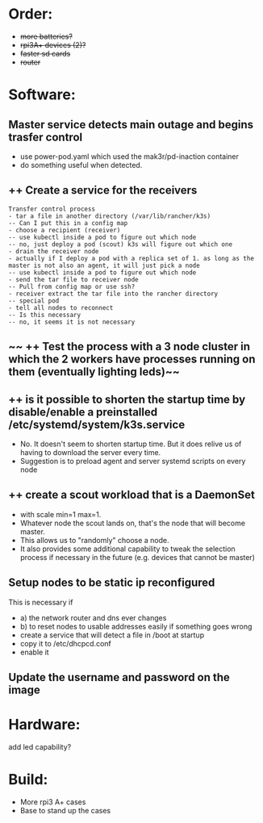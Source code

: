 # Order:
* ~~more batteries?~~
* ~~rpi3A+ devices (2)?~~
* ~~faster sd cards~~
* ~~router~~

# Software:
## Master service detects main outage and begins trasfer control
* use power-pod.yaml which used the mak3r/pd-inaction container
* do something useful when detected.


## ++ Create a service for the receivers
```
Transfer control process
- tar a file in another directory (/var/lib/rancher/k3s)
-- Can I put this in a config map
- choose a recipient (receiver)
-- use kubectl inside a pod to figure out which node
-- no, just deploy a pod (scout) k3s will figure out which one
- drain the receiver node
- actually if I deploy a pod with a replica set of 1. as long as the master is not also an agent, it will just pick a node
-- use kubectl inside a pod to figure out which node
- send the tar file to receiver node
-- Pull from config map or use ssh?
- receiver extract the tar file into the rancher directory
-- special pod
- tell all nodes to reconnect 
-- Is this necessary
-- no, it seems it is not necessary
```

## ~~ ++ Test the process with a 3 node cluster in which the 2 workers have processes running on them (eventually lighting leds)~~
## ++ is it possible to shorten the startup time by disable/enable a preinstalled /etc/systemd/system/k3s.service
* No. It doesn't seem to shorten startup time. But it does relive us of having to download the server every time.
* Suggestion is to preload agent and server systemd scripts on every node
## ++ create a scout workload that is a DaemonSet
* with scale min=1 max=1. 
* Whatever node the scout lands on, that's the node that will become master. 
* This allows us to "randomly" choose a node. 
* It also provides some additional capability to tweak the selection process if necessary in the future (e.g. devices that cannot be master)
## Setup nodes to be static ip reconfigured
This is necessary if 
* a) the network router and dns ever changes 
* b) to reset nodes to usable addresses easily if something goes wrong
* create a service that will detect a file in /boot at startup
* copy it to /etc/dhcpcd.conf
* enable it
## Update the username and password on the image

# Hardware:
add led capability?

# Build:
* More rpi3 A+ cases
* Base to stand up the cases

